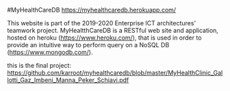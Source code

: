 #MyHealthCareDB
https://myhealthcaredb.herokuapp.com/

This website is part of the 2019-2020 Enterprise ICT architectures' teamwork project. 
MyHealtthCareDB is a RESTful web site and application, hosted on heroku (https://www.heroku.com/), that is used in order to provide an intuitive way to perform query on a NoSQL DB (https://www.mongodb.com/).

this is the final project: https://github.com/karroot/myhealthcaredb/blob/master/MyHealthClinic_Gallotti_Gaz_Imbeni_Manna_Peker_Schiavi.pdf
